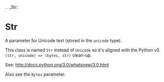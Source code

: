 [//]: # (THE CONTENT BELOW IS GENERATED. DO NOT EDIT.)
.. _Str:

# Str
[//]: # (ADD YOUR NOTES BELOW. THESE WILL BE PICKED EVERY TIME THE DOCS ARE REGENERATED. //end)

A parameter for Unicode text (stored in the ``unicode`` type).

This class is named `Str` instead of `Unicode` so it's aligned with the
Python v3 ``(str, unicode) => (bytes, str)`` clean-up.  

See: http://docs.python.org/3.0/whatsnew/3.0.html

Also see the `Bytes` parameter.
